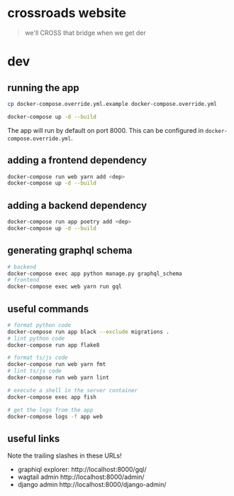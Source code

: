 # crossroads website

> we'll CROSS that bridge when we get der

# dev

## running the app

```bash
cp docker-compose.override.yml.example docker-compose.override.yml

docker-compose up -d --build
```

The app will run by default on port 8000. This can be configured in
`docker-compose.override.yml`.

## adding a frontend dependency

```bash
docker-compose run web yarn add <dep>
docker-compose up -d --build
```

## adding a backend dependency

```bash
docker-compose run app poetry add <dep>
docker-compose up -d --build
```

## generating graphql schema

```bash
# backend
docker-compose exec app python manage.py graphql_schema
# frontend
docker-compose exec web yarn run gql
```

## useful commands

```bash
# format python code
docker-compose run app black --exclude migrations .
# lint python code
docker-compose run app flake8

# format ts/js code
docker-compose run web yarn fmt
# lint ts/js code
docker-compose run web yarn lint

# execute a shell in the server container
docker-compose exec app fish

# get the logs from the app
docker-compose logs -f app web
```

## useful links

Note the trailing slashes in these URLs!

- graphiql explorer: http://localhost:8000/gql/
- wagtail admin http://localhost:8000/admin/
- django admin http://localhost:8000/django-admin/
